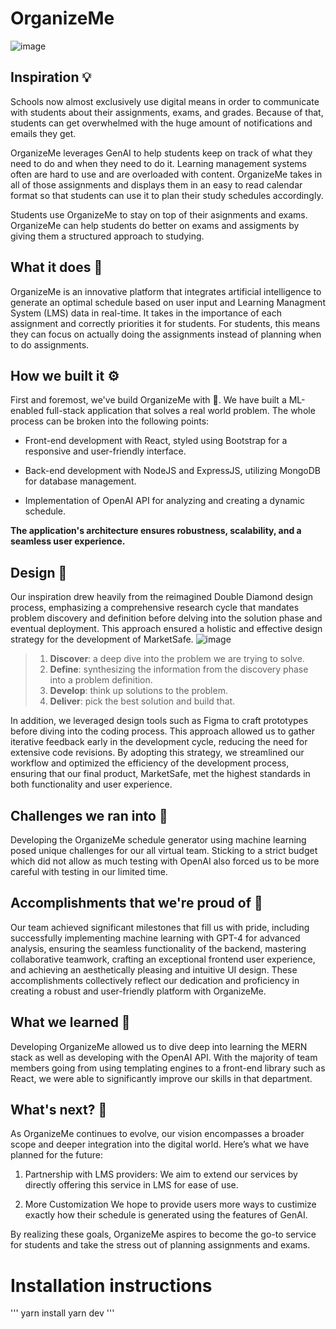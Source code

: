 # OrganizeMe
![image](https://github.com/oscarzhang228/OrganizeMe/assets/96605652/a5894387-dd72-400c-bf82-49dece42f298)

## Inspiration 💡
Schools now almost exclusively use digital means in order to communicate with students about their assignments, exams, and grades. Because of that, students can get overwhelmed with the huge amount of notifications and emails they get. 

OrganizeMe leverages GenAI to help students keep on track of what they need to do and when they need to do it. Learning management systems often are hard to use and are overloaded with content. OrganizeMe takes in all of those assignments and displays them in an easy to read calendar format so that students can use it to plan their study schedules accordingly. 

Students use OrganizeMe to stay on top of their asignments and exams. OrganizeMe can help students do better on exams and assigments by giving them a structured approach to studying. 

## What it does 🤔
OrganizeMe is an innovative platform that integrates artificial intelligence to generate an optimal schedule based on user input and Learning Managment System (LMS) data in real-time. It takes in the importance of each assignment and correctly priorities it for students. For students, this means they can focus on actually doing the assignments instead of planning when to do assignments.

## How we built it ⚙️
First and foremost, we've build OrganizeMe with 💛. We have built a ML-enabled full-stack application that solves a real world problem. The whole process can be broken into the following points:

- Front-end development with React, styled using Bootstrap for a responsive and user-friendly interface.
  
- Back-end development with NodeJS and ExpressJS, utilizing MongoDB for database management.
  
- Implementation of OpenAI API for analyzing and creating a dynamic schedule. 
  
**The application's architecture ensures robustness, scalability, and a seamless user experience.**

## Design 🎨
Our inspiration drew heavily from the reimagined Double Diamond design process, emphasizing a comprehensive research cycle that mandates problem discovery and definition before delving into the solution phase and eventual deployment. This approach ensured a holistic and effective design strategy for the development of MarketSafe.
![image](https://github.com/natewu/HackED24/assets/36091727/53f455c3-6fd2-4115-add3-c5f06508573d)

> 1. **Discover**: a deep dive into the problem we are trying to solve.
> 2. **Define**: synthesizing the information from the discovery phase into a problem definition.
> 3. **Develop**: think up solutions to the problem.
> 4. **Deliver**: pick the best solution and build that.

In addition, we leveraged design tools such as Figma to craft prototypes before diving into the coding process. This approach allowed us to gather iterative feedback early in the development cycle, reducing the need for extensive code revisions. By adopting this strategy, we streamlined our workflow and optimized the efficiency of the development process, ensuring that our final product, MarketSafe, met the highest standards in both functionality and user experience.

## Challenges we ran into   😤
Developing the OrganizeMe schedule generator using machine learning posed unique challenges for our all virtual team. Sticking to a strict budget which did not allow as much testing with OpenAI also forced us to be more careful with testing in our limited time. 

## Accomplishments that we're proud of 💚
Our team achieved significant milestones that fill us with pride, including successfully implementing machine learning with GPT-4 for advanced analysis, ensuring the seamless functionality of the backend, mastering collaborative teamwork, crafting an exceptional frontend user experience, and achieving an aesthetically pleasing and intuitive UI design. These accomplishments collectively reflect our dedication and proficiency in creating a robust and user-friendly platform with OrganizeMe.

## What we learned 🙌
Developing OrganizeMe allowed us to dive deep into learning the MERN stack as well as developing with the OpenAI API. With the majority of team members going from using templating engines to a front-end library such as React, we were able to significantly improve our skills in that department. 

## What's next?  🚀
As OrganizeMe continues to evolve, our vision encompasses a broader scope and deeper integration into the digital world. Here’s what we have planned for the future:

1. Partnership with LMS providers:
We aim to extend our services by directly offering this service in LMS for ease of use.

2. More Customization
We hope to provide users more ways to custimize exactly how their schedule is generated using the features of GenAI.

By realizing these goals, OrganizeMe aspires to become the go-to service for students and take the stress out of planning assignments and exams. 

# Installation instructions
'''
yarn install
yarn dev
'''
